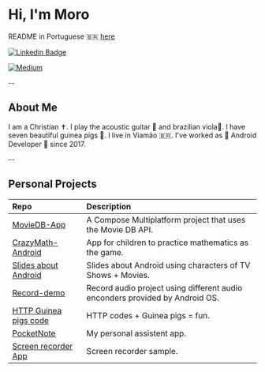 # Hi, I'm Moro

README in Portuguese 🇧🇷 [here](README_ptBr.md)

[![Linkedin Badge](https://img.shields.io/badge/-LinkedIn-blue?style=flat-square&logo=Linkedin&logoColor=white)](https://www.linkedin.com/in/gabrielbronzattimoro15031994/)

[![Medium](https://img.shields.io/badge/Medium-12100E?style=for-the-badge&logo=medium&logoColor=white)](https://medium.com/@gabrielbronzattimoro.es)

--

## About Me

I am a Christian ✝️. I play the acoustic guitar 🎸 and brazilian viola🎻. I have seven beautiful guinea pigs 🐷.
I live in Viamão 🇧🇷. I've worked as 🤖 Android Developer 💚 since 2017.

--

## Personal Projects

| Repo                                                                                     | Description                                                                  |
|:-----------------------------------------------------------------------------------------|:-----------------------------------------------------------------------------|
| [MovieDB-App](https://gabrielbmoro.github.io/MovieDB-App)                                | A Compose Multiplatform project that uses the Movie DB API.                  |
| [CrazyMath-Android](https://github.com/gabrielbmoro/CrazyMath-Android)                   | App for children to practice mathematics as the game.                        |
| [Slides about Android](https://gabrielbmoro.github.io/slides-about-android-development)  | Slides about Android using characters of TV Shows + Movies.                  |
| [Record-demo](https://github.com/gabrielbmoro/record-demo)                               | Record audio project using different audio enconders provided by Android OS. |
| [HTTP Guinea pigs code](https://gabrielbmoro.github.io/httpguineapigscode)               | HTTP codes + Guinea pigs = fun.                                              |
| [PocketNote](https://github.com/gabrielbmoro/pocketNote)                                 | My personal assistent app.                                                   |  
| [Screen recorder App](https://github.com/gabrielbmoro/screen-share-recorder)             | Screen recorder sample.                                                      |
